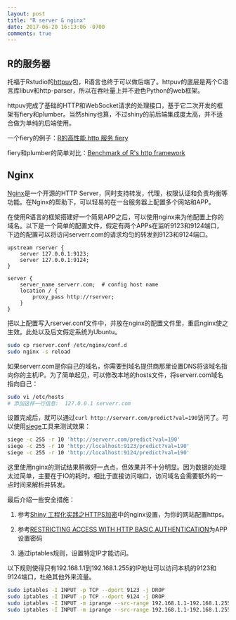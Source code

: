 ```yaml
---
layout: post
title: "R server & nginx"
date: 2017-06-20 16:13:06 -0700
comments: true
---
```



## R的服务器
托福于Rstudio的[httpuv](https://github.com/rstudio/httpuv)包，R语言也终于可以做后端了。httpuv的底层是两个C语言库libuv和http-parser，所以在吞吐量上并不逊色Python的web框架。

httpuv完成了基础的HTTP和WebSocket请求的处理接口，基于它二次开发的框架有fiery和plumber。当然shiny也算，不过shiny的前后端集成度太高，并不适合做为单纯的后端使用。


一个fiery的例子：[R的高性能 http 服务 fiery](http://www.bjt.name/2017/05/fiery-http-server?nsukey=B42S4QLuETAvMepKKwFx6RFdg%2FnxiskRubncWUbBYAYRffKBeuDRfx94G8y%2F2OpcEoJxKlWJh6xhKqneD%2ByU67pc7flFWatVicjxPtlPGZ4ilxvtXGiJWc%2F1j7xaAiB%2Bzlphx7dcJmuuqwIabKfMpRgtlJ%2F7RsA2vS73OtlFdG0rX%2FQzn%2Fi%2FC3jf4Hxj7LDt)

fiery和plumber的简单对比：[Benchmark of R's http framework](https://gist.github.com/badbye/cb89b796b6c5835f6538989c380f6e72)

## Nginx

[Nginx](https://www.nginx.com/resources/wiki/)是一个开源的HTTP Server，同时支持转发，代理，权限认证和负责均衡等功能。在Nginx的帮助下，可以轻易的在一台服务器上配置多个网站和APP。

在使用R语言的框架搭建好一个简易APP之后，可以使用nginx来为他配置上你的域名。以下是一个简单的配置文件，假定有两个APPs在监听9123和9124端口，下边的配置可以将访问serverr.com的请求均匀的转发到9123和9124端口。

```
upstream rserver {
    server 127.0.0.1:9123;
    server 127.0.0.1:9124;
}

server {
    server_name serverr.com;  # config host name
    location / {
        proxy_pass http://rserver;
    }
}
```

把以上配置写入rserver.conf文件中，并放在nginx的配置文件里，重启nginx使之生效。此处以及后文假定系统为Ubuntu。
```bash
sudo cp rserver.conf /etc/nginx/conf.d
sudo nginx -s reload
```

如果serverr.com是你自己的域名，你需要到域名提供商那里设置DNS将该域名指向你的主机IP。为了简单起见，可以修改本地的hosts文件，将serverr.com域名指向自己：

```bash
sudo vi /etc/hosts
# 添加这样一行信息:  127.0.0.1 serverr.com
```

设置完成后，就可以通过`curl http://serverr.com/predict?val=190`访问了。可以使用[siege](https://github.com/JoeDog/siege)工具来测试效果：

```bash
siege -c 255 -r 10 'http://serverr.com/predict?val=190'
siege -c 255 -r 10 'http://localhost:9123/predict?val=190'
siege -c 255 -r 10 'http://localhost:9124/predict?val=190'
```

这里使用nginx的测试结果稍微好一点点，但效果并不十分明显。因为数据的处理太过简单，主要在于IO的耗时。相比于直接访问端口，访问域名会需要额外的一点时间来解析并转发。

最后介绍一些安全措施：

1. 参考[Shiny 工程化实践之HTTPS加密](https://segmentfault.com/a/1190000007903606)中的nginx设置，为你的网站配置https。

2. 参考[RESTRICTING ACCESS WITH HTTP BASIC AUTHENTICATION](https://www.nginx.com/resources/admin-guide/restricting-access-auth-basic/)为APP设置密码

3. 通过iptables规则，设置特定IP才能访问。

以下规则使得只有192.168.1.1到192.168.1.255的IP地址可以访问本机的9123和9124端口，杜绝其他外来流量。
```bash
sudo iptables -I INPUT -p TCP --dport 9123 -j DROP
sudo iptables -I INPUT -p TCP --dport 9124 -j DROP
sudo iptables -I INPUT -m iprange --src-range 192.168.1.1-192.168.1.255 -p TCP --dport 9123 -j ACCEPT
sudo iptables -I INPUT -m iprange --src-range 192.168.1.1-192.168.1.255 -p TCP --dport 9124 -j ACCEPT
```
